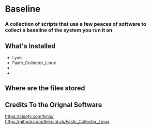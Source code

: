 # Baseline
### A collection of scripts that use a few peaces of software to collect a baseline of the system you run it on


## What's Installed
* Lynis
* Fastir_Collector_Linux
*
*

## Where are the files stored





## Credits To the Orignal Software
https://cisofy.com/lynis/
https://github.com/SekoiaLab/Fastir_Collector_Linux
